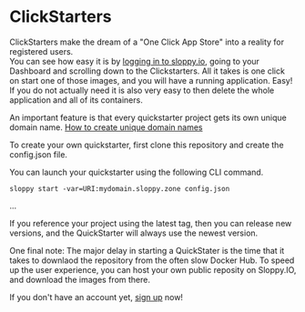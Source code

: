 # ClickStarters


ClickStarters make the dream of a "One Click App Store" into a
reality for registered users.  
You can see how easy it is by [logging in to sloppy.io](https://sloppy.io),
going to your Dashboard and scrolling down
to the Clickstarters. All it takes is one click on start one of those images,
and you will have a running application.  Easy!  If you do not actually need
it is also very easy to then delete the whole application and all of its
containers.


An important feature is that every quickstarter project gets its own
unique domain name. 
[How to create unique domain names](https://kb.sloppy.io/getting-started/getting-started-with-the-cli-launch-your-first-dockerized-app/step-3-deploy-your-first-project)

To create your own quickstarter, first clone this repository and create the config.json file. 

You can launch your quickstarter using the following CLI command. 

```
sloppy start -var=URI:mydomain.sloppy.zone config.json
```

...

If you reference your project using the latest tag, then you can
release new versions, and the QuickStarter will
always use the newest version. 

One final note:  The major delay in starting a QuickStater is the time
that it takes to downlaod the repository from 
the often slow Docker Hub.  To speed up the user experience, you can host
your own public 
reposity on Sloppy.IO, and download the images from there. 

If you don't have an account yet, [sign up](https://sloppy.io) now!

